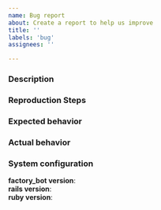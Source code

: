 ```yaml
---
name: Bug report
about: Create a report to help us improve
title: ''
labels: 'bug'
assignees: ''

---
```


<!-- By contributing to this project, you agree to abide by the thoughtbot Code
of Conduct: https://thoughtbot.com/open-source-code-of-conduct -->

### Description

<!-- A clear and concise description of what the bug is. -->

### Reproduction Steps

<!-- Steps for others to reproduce the bug. Be as specific as possible. A
reproduction script or link to a sample application that demonstrates the
problem are especially helpful. -->

<!-- You can create a reproduction script by copying this sample reproduction
script and adding whatever code is necessary to get a failing test case:
https://github.com/thoughtbot/factory_bot/blob/main/.github/REPRODUCTION_SCRIPT.rb -->

### Expected behavior

<!-- What you expected to happen. -->

### Actual behavior

<!-- What happened instead. -->

### System configuration
**factory_bot version**:  
**rails version**:  
**ruby version**:
